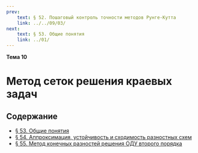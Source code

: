 ```yaml
---
prev:
    text: § 52. Пошаговый контроль точности методов Рунге-Кутта
    link: ../../09/03/
next:
    text: § 53. Общие понятия
    link: ../01/
---
```


**Тема 10**

# Метод сеток решения краевых задач

## Содержание

* [§ 53. Общие понятия](../01/)
* [§ 54. Аппроксимация, устойчивость и сходимость разностных схем](../02/)
* [§ 55. Метод конечных разностей решения ОДУ второго порядка](../03/)